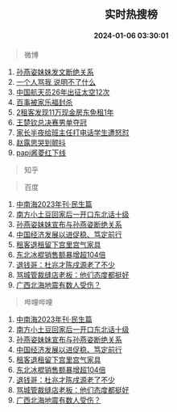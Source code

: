<div align="center"><h2>实时热搜榜</h2><h4>2024-01-06 03:30:01</h4></div>

> 微博  

1. [孙燕姿妹妹发文断绝关系](https://s.weibo.com/weibo?q=%23%E5%AD%99%E7%87%95%E5%A7%BF%E5%A6%B9%E5%A6%B9%E5%8F%91%E6%96%87%E6%96%AD%E7%BB%9D%E5%85%B3%E7%B3%BB%23&t=31&band_rank=1&Refer=top)<br />
2. [一个人骂我 说明不了什么](https://s.weibo.com/weibo?q=%E4%B8%80%E4%B8%AA%E4%BA%BA%E9%AA%82%E6%88%91%20%E8%AF%B4%E6%98%8E%E4%B8%8D%E4%BA%86%E4%BB%80%E4%B9%88&t=31&band_rank=2&Refer=top)<br />
3. [中国航天员26年出征太空12次](https://s.weibo.com/weibo?q=%23%E4%B8%AD%E5%9B%BD%E8%88%AA%E5%A4%A9%E5%91%9826%E5%B9%B4%E5%87%BA%E5%BE%81%E5%A4%AA%E7%A9%BA12%E6%AC%A1%23&t=31&band_rank=3&Refer=top)<br />
4. [百事被家乐福封杀](https://s.weibo.com/weibo?q=%23%E7%99%BE%E4%BA%8B%E8%A2%AB%E5%AE%B6%E4%B9%90%E7%A6%8F%E5%B0%81%E6%9D%80%23&t=31&band_rank=4&Refer=top)<br />
5. [2租客发现11万现金房东免租1年](https://s.weibo.com/weibo?q=%232%E7%A7%9F%E5%AE%A2%E5%8F%91%E7%8E%B011%E4%B8%87%E7%8E%B0%E9%87%91%E6%88%BF%E4%B8%9C%E5%85%8D%E7%A7%9F1%E5%B9%B4%23&t=31&band_rank=5&Refer=top)<br />
6. [王楚钦总决赛男单夺冠](https://s.weibo.com/weibo?q=%23%E7%8E%8B%E6%A5%9A%E9%92%A6%E6%80%BB%E5%86%B3%E8%B5%9B%E7%94%B7%E5%8D%95%E5%A4%BA%E5%86%A0%23&t=31&band_rank=6&Refer=top)<br />
7. [家长半夜给班主任打电话学生遭怒怼](https://s.weibo.com/weibo?q=%23%E5%AE%B6%E9%95%BF%E5%8D%8A%E5%A4%9C%E7%BB%99%E7%8F%AD%E4%B8%BB%E4%BB%BB%E6%89%93%E7%94%B5%E8%AF%9D%E5%AD%A6%E7%94%9F%E9%81%AD%E6%80%92%E6%80%BC%23&t=31&band_rank=7&Refer=top)<br />
8. [赵露思哭到颤抖](https://s.weibo.com/weibo?q=%E8%B5%B5%E9%9C%B2%E6%80%9D%E5%93%AD%E5%88%B0%E9%A2%A4%E6%8A%96&t=31&band_rank=8&Refer=top)<br />
9. [papi酱菱红下线](https://s.weibo.com/weibo?q=%23papi%E9%85%B1%E8%8F%B1%E7%BA%A2%E4%B8%8B%E7%BA%BF%23&t=31&band_rank=9&Refer=top)<br />

> 知乎  


> 百度  

1. [中南海2023年刊·民生篇](https://www.baidu.com/s?wd=%E4%B8%AD%E5%8D%97%E6%B5%B72023%E5%B9%B4%E5%88%8A%C2%B7%E6%B0%91%E7%94%9F%E7%AF%87&sa=fyb_news&rsv_dl=fyb_news)<br />
2. [南方小土豆回家后一开口东北话十级](https://www.baidu.com/s?wd=%E5%8D%97%E6%96%B9%E5%B0%8F%E5%9C%9F%E8%B1%86%E5%9B%9E%E5%AE%B6%E5%90%8E%E4%B8%80%E5%BC%80%E5%8F%A3%E4%B8%9C%E5%8C%97%E8%AF%9D%E5%8D%81%E7%BA%A7&sa=fyb_news&rsv_dl=fyb_news)<br />
3. [孙燕姿妹妹宣布与孙燕姿断绝关系](https://www.baidu.com/s?wd=%E5%AD%99%E7%87%95%E5%A7%BF%E5%A6%B9%E5%A6%B9%E5%AE%A3%E5%B8%83%E4%B8%8E%E5%AD%99%E7%87%95%E5%A7%BF%E6%96%AD%E7%BB%9D%E5%85%B3%E7%B3%BB&sa=fyb_news&rsv_dl=fyb_news)<br />
4. [中国经济发展以进促稳、笃定前行](https://www.baidu.com/s?wd=%E4%B8%AD%E5%9B%BD%E7%BB%8F%E6%B5%8E%E5%8F%91%E5%B1%95%E4%BB%A5%E8%BF%9B%E4%BF%83%E7%A8%B3%E3%80%81%E7%AC%83%E5%AE%9A%E5%89%8D%E8%A1%8C&sa=fyb_news&rsv_dl=fyb_news)<br />
5. [租客退租留下宫里宫气家具](https://www.baidu.com/s?wd=%E7%A7%9F%E5%AE%A2%E9%80%80%E7%A7%9F%E7%95%99%E4%B8%8B%E5%AE%AB%E9%87%8C%E5%AE%AB%E6%B0%94%E5%AE%B6%E5%85%B7&sa=fyb_news&rsv_dl=fyb_news)<br />
6. [东北冰棍销售额暴增超104倍](https://www.baidu.com/s?wd=%E4%B8%9C%E5%8C%97%E5%86%B0%E6%A3%8D%E9%94%80%E5%94%AE%E9%A2%9D%E6%9A%B4%E5%A2%9E%E8%B6%85104%E5%80%8D&sa=fyb_news&rsv_dl=fyb_news)<br />
7. [退钱哥：杜兆才陈戌源老了不少](https://www.baidu.com/s?wd=%E9%80%80%E9%92%B1%E5%93%A5%EF%BC%9A%E6%9D%9C%E5%85%86%E6%89%8D%E9%99%88%E6%88%8C%E6%BA%90%E8%80%81%E4%BA%86%E4%B8%8D%E5%B0%91&sa=fyb_news&rsv_dl=fyb_news)<br />
8. [骂城管裁缝店老板：他们态度都挺好](https://www.baidu.com/s?wd=%E9%AA%82%E5%9F%8E%E7%AE%A1%E8%A3%81%E7%BC%9D%E5%BA%97%E8%80%81%E6%9D%BF%EF%BC%9A%E4%BB%96%E4%BB%AC%E6%80%81%E5%BA%A6%E9%83%BD%E6%8C%BA%E5%A5%BD&sa=fyb_news&rsv_dl=fyb_news)<br />
9. [广西北海地震有数人受伤？](https://www.baidu.com/s?wd=%E5%B9%BF%E8%A5%BF%E5%8C%97%E6%B5%B7%E5%9C%B0%E9%9C%87%E6%9C%89%E6%95%B0%E4%BA%BA%E5%8F%97%E4%BC%A4%EF%BC%9F&sa=fyb_news&rsv_dl=fyb_news)<br />

> 哔哩哔哩  

1. [中南海2023年刊·民生篇](https://www.baidu.com/s?wd=%E4%B8%AD%E5%8D%97%E6%B5%B72023%E5%B9%B4%E5%88%8A%C2%B7%E6%B0%91%E7%94%9F%E7%AF%87&sa=fyb_news&rsv_dl=fyb_news)<br />
2. [南方小土豆回家后一开口东北话十级](https://www.baidu.com/s?wd=%E5%8D%97%E6%96%B9%E5%B0%8F%E5%9C%9F%E8%B1%86%E5%9B%9E%E5%AE%B6%E5%90%8E%E4%B8%80%E5%BC%80%E5%8F%A3%E4%B8%9C%E5%8C%97%E8%AF%9D%E5%8D%81%E7%BA%A7&sa=fyb_news&rsv_dl=fyb_news)<br />
3. [孙燕姿妹妹宣布与孙燕姿断绝关系](https://www.baidu.com/s?wd=%E5%AD%99%E7%87%95%E5%A7%BF%E5%A6%B9%E5%A6%B9%E5%AE%A3%E5%B8%83%E4%B8%8E%E5%AD%99%E7%87%95%E5%A7%BF%E6%96%AD%E7%BB%9D%E5%85%B3%E7%B3%BB&sa=fyb_news&rsv_dl=fyb_news)<br />
4. [中国经济发展以进促稳、笃定前行](https://www.baidu.com/s?wd=%E4%B8%AD%E5%9B%BD%E7%BB%8F%E6%B5%8E%E5%8F%91%E5%B1%95%E4%BB%A5%E8%BF%9B%E4%BF%83%E7%A8%B3%E3%80%81%E7%AC%83%E5%AE%9A%E5%89%8D%E8%A1%8C&sa=fyb_news&rsv_dl=fyb_news)<br />
5. [租客退租留下宫里宫气家具](https://www.baidu.com/s?wd=%E7%A7%9F%E5%AE%A2%E9%80%80%E7%A7%9F%E7%95%99%E4%B8%8B%E5%AE%AB%E9%87%8C%E5%AE%AB%E6%B0%94%E5%AE%B6%E5%85%B7&sa=fyb_news&rsv_dl=fyb_news)<br />
6. [东北冰棍销售额暴增超104倍](https://www.baidu.com/s?wd=%E4%B8%9C%E5%8C%97%E5%86%B0%E6%A3%8D%E9%94%80%E5%94%AE%E9%A2%9D%E6%9A%B4%E5%A2%9E%E8%B6%85104%E5%80%8D&sa=fyb_news&rsv_dl=fyb_news)<br />
7. [退钱哥：杜兆才陈戌源老了不少](https://www.baidu.com/s?wd=%E9%80%80%E9%92%B1%E5%93%A5%EF%BC%9A%E6%9D%9C%E5%85%86%E6%89%8D%E9%99%88%E6%88%8C%E6%BA%90%E8%80%81%E4%BA%86%E4%B8%8D%E5%B0%91&sa=fyb_news&rsv_dl=fyb_news)<br />
8. [骂城管裁缝店老板：他们态度都挺好](https://www.baidu.com/s?wd=%E9%AA%82%E5%9F%8E%E7%AE%A1%E8%A3%81%E7%BC%9D%E5%BA%97%E8%80%81%E6%9D%BF%EF%BC%9A%E4%BB%96%E4%BB%AC%E6%80%81%E5%BA%A6%E9%83%BD%E6%8C%BA%E5%A5%BD&sa=fyb_news&rsv_dl=fyb_news)<br />
9. [广西北海地震有数人受伤？](https://www.baidu.com/s?wd=%E5%B9%BF%E8%A5%BF%E5%8C%97%E6%B5%B7%E5%9C%B0%E9%9C%87%E6%9C%89%E6%95%B0%E4%BA%BA%E5%8F%97%E4%BC%A4%EF%BC%9F&sa=fyb_news&rsv_dl=fyb_news)<br />

